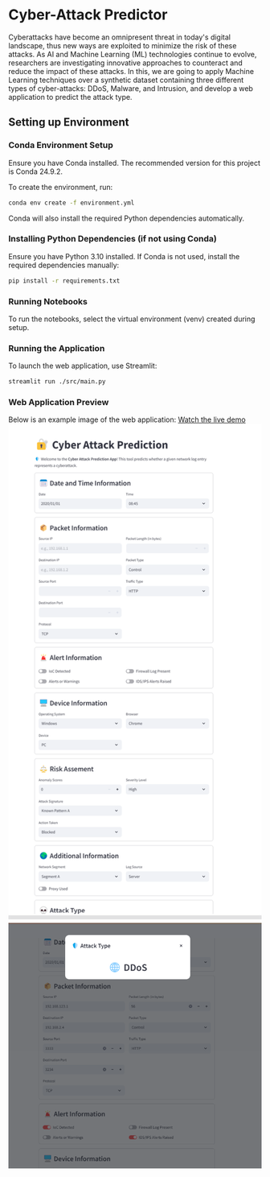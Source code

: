 # Cyber-Attack Predictor

Cyberattacks have become an omnipresent threat in today's digital landscape, thus new ways are exploited to minimize the risk of these attacks. As AI and Machine Learning (ML) technologies continue to evolve, researchers are investigating innovative approaches to counteract and reduce the impact of these attacks. In this, we are going to apply Machine Learning techniques over a synthetic dataset containing three different types of cyber-attacks: DDoS, Malware, and Intrusion, and develop a web application to predict the attack type.

## Setting up Environment

### Conda Environment Setup
Ensure you have Conda installed. The recommended version for this project is Conda 24.9.2.

To create the environment, run:
```sh
conda env create -f environment.yml
```

Conda will also install the required Python dependencies automatically.

### Installing Python Dependencies (if not using Conda)
Ensure you have Python 3.10 installed. If Conda is not used, install the required dependencies manually:
```sh
pip install -r requirements.txt
```

### Running Notebooks
To run the notebooks, select the virtual environment (venv) created during setup.

### Running the Application
To launch the web application, use Streamlit:
```sh
streamlit run ./src/main.py
```

### Web Application Preview
Below is an example image of the web application:
[Watch the live demo](./assets/videos/web_app_demo.mp4)
![Web App Preview 1](./assets/images/web_app_demo_1.png)
![Web App Preview 2](./assets/images/web_app_demo_2.png)


